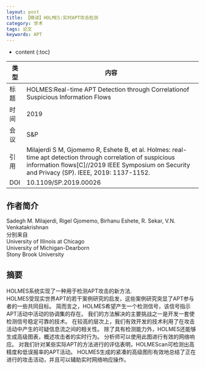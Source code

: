 ```yaml
---
layout: post
title: 【精读】HOLMES:实时APT攻击检测
category: 学术
tags: 论文
keywords: APT
---
```

* content
{:toc}



类型  |内容  
-- |--  
标题 |HOLMES:Real-time APT Detection through Correlationof Suspicious Information Flows
时间 |2019
会议 |S&P
引用 |Milajerdi S M, Gjomemo R, Eshete B, et al. Holmes: real-time apt detection through correlation of suspicious information flows[C]//2019 IEEE Symposium on Security and Privacy (SP). IEEE, 2019: 1137-1152.
DOI|10.1109/SP.2019.00026
## 作者简介
Sadegh M. Milajerdi, Rigel Gjomemo, Birhanu Eshete, R. Sekar, V.N. Venkatakrishnan  
分别来自  
University of Illinois at Chicago  
University of Michigan-Dearborn  
Stony Brook University  
## 摘要

HOLMES系统实现了一种用于检测APT攻击的新方法.  
HOLMES受现实世界APT的若干案例研究的启发，这些案例研究突显了APT参与者的一些共同目标。 简而言之，HOLMES希望产生一个检测信号，该信号指示APT活动中活动的协调集的存在。 我们的方法解决的主要挑战之一是开发一套使检测信号稳定可靠的技术。 在较高的层次上，我们有效开发的技术利用了在攻击活动中产生的可疑信息流之间的相关性。 除了具有检测能力外，HOLMES还能够生成高级图表，概述攻击者的实时行为。 分析师可以使用此图进行有效的网络响应。 对我们针对某些实际APT的方法进行的评估表明，HOLMEScan可检测出高精度和低误报率的APT活动。 HOLMES生成的紧凑的高级图形有效地总结了正在进行的攻击活动，并且可以辅助实时网络响应操作。